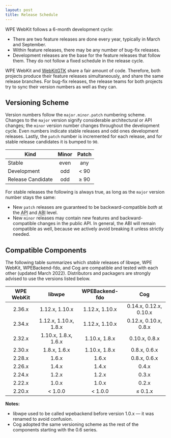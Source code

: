 ```yaml
---
layout: post
title: Release Schedule
---
```


WPE WebKit follows a 6-month development cycle:

- There are two feature releases are done every year, typically in March
  and September.
- Within feature releases, there may be any number of bug-fix releases.
- Development releases are the base for the feature releases that follow
  them. They do not follow a fixed schedule in the release cycle.


WPE WebKit and [WebKitGTK](https://webkitgtk.org) share a fair amount of code.
Therefore, both projects produce their feature releases simultaneously,
and share the same release branches. For bug-fix releases, the release
teams for both projects try to sync their version numbers as well as they
can.


## Versioning Scheme

Version numbers follow the `major.minor.patch` numbering scheme. Changes to
the `major` version signify considerable architectural or API changes; the
`minor` version number changes throughout the development cycle. Even numbers
indicate stable releases and odd ones development releases. Lastly, the
`patch` number is incremented for each release, and for stable release
candidates it is bumped to `90`.

| **Kind**          | **Minor** | **Patch** |
|-------------------|:---------:|:---------:|
| Stable            | even      | any       |
| Development       | odd       | \< 90     |
| Release Candidate | odd       | ≥ 90      |


For stable releases the following is always true, as long as the `major`
version number stays the same:

- New `patch` releases are guaranteed to be backward-compatible *both*
  at the <abbr title="Application Program Interface">API</abbr> and <abbr title="Application Binary Interface">ABI</abbr> level.
- New `minor` releases may contain new features and backward-compatible
  changes in the public API. In general, the ABI will remain compatible as
  well, because we actively avoid breaking it unless strictly needed.


## Compatible Components

The following table summarizes which *stable* releases of libwpe, WPE WebKit,
WPEBackend-fdo, and Cog are compatible and tested with each other (updated
March 2022). Distributors and packagers are strongly advised to use the
versions listed below.

| **WPE WebKit** | **libwpe**   | **WPEBackend-fdo** | **Cog**      |
|:--------------:|:------------:|:------------------:|:------------:|
| 2.36.x         | 1.12.x, 1.10.x | 1.12.x, 1.10.x | 0.14.x, 0.12.x, 0.10.x | 
| 2.34.x         | 1.12.x, 1.10.x, 1.8.x | 1.12.x, 1.10.x | 0.12.x, 0.10.x, 0.8.x |
| 2.32.x         | 1.10.x, 1.8.x, 1.6.x | 1.10.x, 1.8.x | 0.10.x, 0.8.x |
| 2.30.x         | 1.8.x, 1.6.x | 1.10.x, 1.8.x      | 0.8.x, 0.6.x |
| 2.28.x         | 1.6.x        | 1.6.x              | 0.8.x, 0.6.x |
| 2.26.x         | 1.4.x        | 1.4.x              | 0.4.x        |
| 2.24.x         | 1.2.x        | 1.2.x              | 0.3.x        |
| 2.22.x         | 1.0.x        | 1.0.x              | 0.2.x        |
| 2.20.x         | \< 1.0.0     | \< 1.0.0           | ≤ 0.1.x      |


**Notes:**

- libwpe used to be called wpebackend before version 1.0.x — it was renamed to
  avoid confusion.
- Cog adopted the same versioning scheme as the rest of the components
  starting with the 0.6 series.
